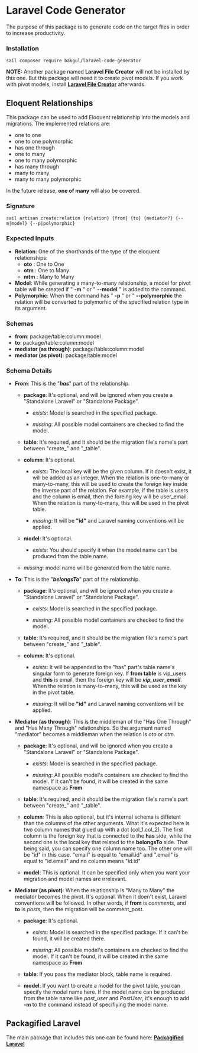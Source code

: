 # Laravel Code Generator

The purpose of this package is to generate code on the target files in order to increase productivity.

### Installation
```
sail composer require bakgul/laravel-code-generator
```
**NOTE:** Another package named **Laravel File Creator** will not be installed by this one. But this package will need it to create pivot models. If you work with pivot models, install **[Laravel File Creator](https://github.com/bulentAkgul/laravel-file-creator)** afterwards. 

## Eloquent Relationships
This package can be used to add Eloquent relationship into the models and migrations. The implemented relations are:

+ one to one
+ one to one polymorphic
+ has one through
+ one to many
+ one to many polymorphic
+ has many through
+ many to many
+ many to many polymorphic

In the future release, **one of many** will also be covered.

### Signature
```
sail artisan create:relation {relation} {from} {to} {mediator?} {--m|model} {--p|polymorphic}
```
### Expected Inputs
+ **Relation**: One of the shorthands of the type of the eloquent relationships:
  + **oto** : One to One
  + **otm** : One to Many
  + **mtm** : Many to Many
+ **Model**: While generating a many-to-many relationship, a model for pivot table will be created if " **-m** " or " **--model** " is added to the command.
+ **Polymorphic**: When the command has  " **-p** " or " **--polymorphic** the relation will be converted to polymorhic of the specified relation type in its argument.

### Schemas
+ **from**: package/table:column:model
+ **to**:   package/table:column:model
+ **mediator (as through)**: package/table:column:model
+ **mediator (as pivot)**: package/table:model

### Schema Details
+ **From**: This is the "***has***" part of the relationship.

  + **package**: It's optional, and will be ignored when you create a "Standalone Laravel" or "Standalone Package".

    + *exists*: Model is searched in the specified package.

    + *missing*: All possible model containers are checked to find the model.

  + **table**: It's required, and it should be the migration file's name's part between "create_" and "_table".

  + **column**: It's optional.

    + *exists*: The local key will be the given column. If it doesn't exist, it will be added as an integer. When the relation is one-to-many or many-to-many, this will be used to create the foreign key inside the inverse part of the relation. For example, if the table is users and the column is email, then the foreing key will be user_email. When the relation is many-to-many, this will be used in the pivot table.

    + *missing*: It will be **"id"** and Laravel naming conventions will be applied.

  + **model**: It's optional.

    + *exists*: You should specify it when the model name can't be produced from the table name.

   + *missing*: model name will be generated from the table name.

+ **To**: This is the "***belongsTo***" part of the relationship.

  + **package**: It's optional, and will be ignored when you create a "Standalone Laravel" or "Standalone Package".

    + *exists*: Model is searched in the specified package.

    + *missing*: All possible model containers are checked to find the model.

  + **table**: It's required, and it should be the migration file's name's part between "create_" and "_table".

  + **column**: It's optional.

    + *exists*: It will be appended to the "has" part's table name's singular form to generate foreign key. If **from table** is vip_users and **this** is email, then the foreign key will be ***vip_user_email***. When the relation is many-to-many, this will be used as the key in the pivot table. 

    + *missing*: It will be **"id"** and Laravel naming conventions will be applied.

+ **Mediator (as through)**: This is the middleman of the "Has One Through" and "Has Many Through" relationships. So the argument named "mediator" becomes a middleman when the relation is *oto* or *otm*.
 
  + **package**: It's optional, and will be ignored when you create a "Standalone Laravel" or "Standalone Package".

    + *exists*: Model is searched in the specified package.

    + *missing*: All possible model's containers are checked to find the model. If it can't be found, it will be created in the same namespace as **From**
 
  + **table**: It's required, and it should be the migration file's name's part between "create_" and "_table".
  
  + **column**: This is also optional, but it's internal schema is diffetent than the columns of the other arguments. What it's expected here is two column names that glued up with a dot (col_1.col_2). The first column is the foreign key that is connected to the **has** side, while the second one is the local key that related to the **belongsTo** side. That being said, you can specify one column name too. The other one will be "id" in this case. "email" is equal to "email.id" and ".email" is equal to "id.email" and no column means "id.id"

  + **model**: This is optional. It can be specified only when you want your migration and model names are irrelevant.

+ **Mediator (as pivot)**: When the relationship is "Many to Many" the mediator becomes the pivot. It's optional. When it doen't exist, Laravel conventions will be followed. In other words, if **from** is *comments*, and **to** is *posts*, then the migration will be comment_post.

  + **package**: It's optional.

    + *exists*: Model is searched in the specified package. If it can't be found, it will be created there.

    + *missing*: All possible model's containers are checked to find the model. If it can't be found, it will be created in the same namespace as **From**

  + **table**: If you pass the mediator block, table name is required.

  + **model**: If you want to create a model for the pivot table, you can specify the model name here. If the model name can be produced from the table name like *post_user* and *PostUser*, it's enough to add **-m** to the command instead of specifiying the model name.

## Packagified Laravel

The main package that includes this one can be found here: **[Packagified Laravel](https://github.com/bulentAkgul/packagified-laravel)**